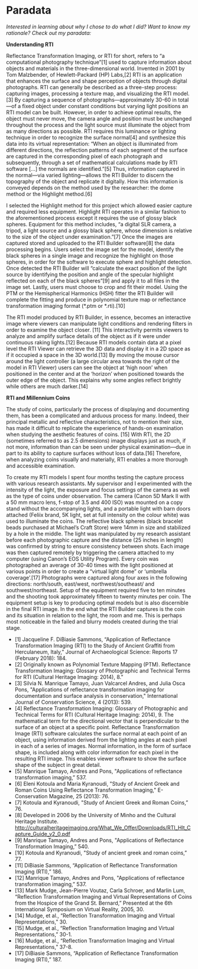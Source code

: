 # Paradata

*Interested in learning about why I chose to do what I did? Want to know my rationale? Check out my paradata:*

**Understanding RTI**

Reflectance Transformation Imaging, or RTI for short, refers to “a computational photography technique”[1] used to capture information about objects and materials in the three-dimensional world. Invented in 2001 by Tom Malzbender, of Hewlett-Packard (HP) Labs,[2] RTI is an application that enhances the surface and shape perception of objects through digital photographs. RTI can generally be described as a three-step process: capturing images, processing a texture map, and visualizing the RTI model.[3] By capturing a sequence of photographs—approximately 30-60 in total—of a fixed object under constant conditions but varying light positions an RTI model can be built. However, in order to achieve optimal results, the object must never move, the camera angle and position must be unchanged throughout the process and the light source must illuminate the object from as many directions as possible. RTI requires this luminance or lighting technique in order to recognize the surface normal[4] and synthesize this data into its virtual representation: “When an object is illuminated from different directions, the reflection patterns of each segment of the surface are captured in the corresponding pixel of each photograph and subsequently, through a set of mathematical calculations made by RTI software […] the normals are identified.”[5] Thus, information captured in the normal—via varied lighting—allows the RTI Builder to discern the topography of the object and replicate it digitally. How this information is conveyed depends on the method used by the researcher: the dome method or the Highlight method.[6] 

   I selected the Highlight method for this project which allowed easier capture and required less equipment. Highlight RTI operates in a similar fashion to the aforementioned process except it requires the use of glossy black spheres. Equipment for this method includes, “a digital SLR camera, a tripod, a light source and a glossy black sphere, whose dimension is relative to the size of the object under examination.”[7] Once the images are captured stored and uploaded to the RTI Builder software[8] the data processing begins. Users select the image set for the model, identify the black spheres in a single image and recognize the highlight on those spheres, in order for the software to execute sphere and highlight detection. Once detected the RTI Builder will “calculate the exact position of the light source by identifying the position and angle of the specular highlight reflected on each of the black spheres”[9] and apply it to all files in the image set. Lastly, users must choose to crop and fit their model. Using the PTM or the Hemispherical Harmonics (HSH) fitter the RTI Builder will complete the fitting and produce in polynomial texture map or reflectance transformation imaging format (*.ptm or *.rti).[10]
  
   The RTI model produced by RTI Builder, in essence, becomes an interactive image where viewers can manipulate light conditions and rendering filters in order to examine the object closer. [11] This interactivity permits viewers to analyze and amplify surface details of the object as if it were under continuous raking lights.[12] Because RTI models contain data at a pixel level the RTI Viewer can retrieve the 3D data and display it in a 2D space as if it occupied a space in the 3D world.[13] By moving the mouse cursor around the light controller (a large circular area towards the right of the model in RTI Viewer) users can see the object at ‘high noon’ when positioned in the center and at the ‘horizon’ when positioned towards the outer edge of the object. This explains why some angles reflect brightly while others are much darker.[14]

**RTI and Millennium Coins**

The study of coins, particularly the process of displaying and documenting them, has been a complicated and arduous process for many. Indeed, their principal metallic and reflective characteristics, not to mention their size, has made it difficult to replicate the experience of hands-on examination when studying the aesthetic features of coins. [15] With RTI, the 2D (sometimes referred to as 2.5 dimensions) image displays just as much, if not more, information than can be seen under physical examination—due in part to its ability to capture surfaces without loss of data.[16] Therefore, when analyzing coins visually and materially, RTI enables a more thorough and accessible examination.
	
   To create my RTI models I spent four months testing the capture process with various research assistants. My supervisor and I experimented with the intensity of the light, the exposure and focus settings of the camera as well as the type of coins under observation. The camera (Canon 5D Mark II with a 50 mm macro lens, f-stop of 3.5 and 400 ISO) was mounted on a copy stand without the accompanying lights, and a portable light with barn doors attached (Feliix brand, 5K light, set at full intensity on the colour white) was used to illuminate the coins. The reflective black spheres (black bracelet beads purchased at Michael’s Craft Store) were 14mm in size and stabilized by a hole in the middle. The light was manipulated by my research assistant before each photographic capture and the distance (25 inches in length) was confirmed by string to ensure consistency between shots. Each image was then captured remotely by triggering the camera attached to my computer (using Canon’s EOS Utility Program). Every coin was photographed an average of 30-40 times with the light positioned at various points in order to create a “virtual light dome” or ‘umbrella coverage’.[17] Photographs were captured along four axes in the following directions: north/south, east/west, northwest/southeast/ and southwest/northeast. Setup of the equipment required five to ten minutes and the shooting took approximately fifteen to twenty minutes per coin. The equipment setup is key to producing optimal models but is also discernible in the final RTI image. In the end what the RTI Builder captures is the coin and its situation in relation to the light, the room and me. This is perhaps most noticeable in the failed and blurry models created during the trial stage.

- [1] Jacqueline F. DiBiasie Sammons, “Application of Reflectance Transformation Imaging (RTI) to the Study of Ancient Graffiti from Herculaneum, Italy,” Journal of Archaeological Science: Reports 17 (February 2018): 184.
- [2] Originally known as Polynomial Texture Mapping (PTM). Reflectance Transformation Imaging: Glossary of Photographic and Technical Terms for RTI (Cultural Heritage Imaging: 2014), 8.”
- [3] Silvia N. Manrique Tamayo, Juan Valcarcel Andres, and Julia Osca Pons, "Applications of reflectance transformation imaging for documentation and surface analysis in conservation," International Journal of Conservation Science, 4 (2013): 539.
- [4] Reflectance Transformation Imaging: Glossary of Photographic and Technical Terms for RTI (Cultural Heritage Imaging: 2014), 9. The mathematical term for the directional vector that is perpendicular to the surface of an object at a specific point. Reflectance Transformation Image (RTI) software calculates the surface normal at each point of an object, using information derived from the lighting angles at each pixel in each of a series of images. Normal information, in the form of surface shape, is included along with color information for each pixel in the resulting RTI image. This enables viewer software to show the surface shape of the subject in great detail.
- [5] Manrique Tamayo, Andres and Pons, "Applications of reflectance transformation imaging,” 537.
- [6] Eleni Kotoula and Maria Kyranoudi, "Study of Ancient Greek and Roman Coins Using Reflectance Transformation Imaging," E-Conservation Magazine, 25 (2013): 76.
- [7] Kotoula and Kyranoudi, "Study of Ancient Greek and Roman Coins,” 76.
- [8] Developed in 2006 by the University of Minho and the Cultural Heritage Institute. http://culturalheritageimaging.org/What_We_Offer/Downloads/RTI_Hlt_Capture_Guide_v2_0.pdf
- [9] Manrique Tamayo, Andres and Pons, "Applications of Reflectance Transformation Imaging,” 540.
- [10] Kotoula and Kyranoudi, "Study of ancient greek and roman coins,” 77.
- [11] DiBiasie Sammons, “Application of Reflectance Transformation Imaging (RTI),” 186.
- [12] Manrique Tamayo, Andres and Pons, "Applications of reflectance transformation imaging,” 537.
- [13] Mark Mudge, Jean-Pierre Voutaz, Carla Schroer, and Marlin Lum, “Reflection Transformation Imaging and Virtual Representations of Coins from the Hospice of the Grand St. Bernard,” Presented at the 6th International Symposium on Virtual Reality, 2005, 30. 
- [14] Mudge, et al., “Reflection Transformation Imaging and Virtual Representations,” 30.
- [15] Mudge, et al., “Reflection Transformation Imaging and Virtual Representations,” 30-1.
- [16] Mudge, et al., “Reflection Transformation Imaging and Virtual Representations,” 37-8.
- [17] DiBiasie Sammons, “Application of Reflectance Transformation Imaging (RTI),” 187.
 
